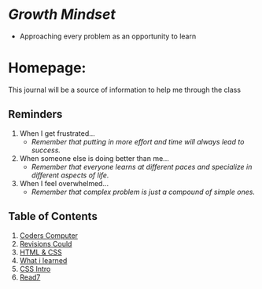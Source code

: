# ***Growth Mindset*** 
- Approaching every problem as an opportunity  to learn

# Homepage:
This journal will be a source of information to help me through the class

## Reminders
1. When I get frustrated...
   - *Remember that putting in more effort and time will always lead to success.*
2. When someone else is doing better than me...
   - *Remember that everyone learns at different paces and specialize in different aspects of life.*
3. When I feel overwhelmed...
   - _Remember that complex problem is just a compound of simple ones._
   
## Table of Contents
1. [Coders Computer](https://kyllo34.github.io/learning-journal/Coders-Computer)
2. [Revisions Could](https://kyllo34.github.io/learning-journal/Revisions-Cloud)
3. [HTML & CSS](https://kyllo34.github.io/learning-journal/HTML-CSS)
4. [What i learned](https://kyllo34.github.io/learning-journal/learnt)
5. [CSS Intro](https://kyllo34.github.io/learning-journal/CSS_INTRO)
6. [Read7](https://kyllo34.github.io/learning-journal/Read07)